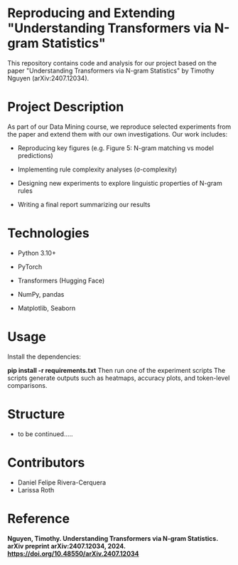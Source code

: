 # Reproducing and Extending "Understanding Transformers via N-gram Statistics"
This repository contains code and analysis for our project based on the paper
"Understanding Transformers via N-gram Statistics" by Timothy Nguyen
(arXiv:2407.12034).

# Project Description
As part of our Data Mining course, we reproduce selected experiments from the paper and extend them with our own investigations. Our work includes:

- Reproducing key figures (e.g. Figure 5: N-gram matching vs model predictions)

- Implementing rule complexity analyses (σ-complexity)

- Designing new experiments to explore linguistic properties of N-gram rules

- Writing a final report summarizing our results

# Technologies
* Python 3.10+

* PyTorch

* Transformers (Hugging Face)

* NumPy, pandas

* Matplotlib, Seaborn

# Usage
Install the dependencies:

**pip install -r requirements.txt**
Then run one of the experiment scripts
The scripts generate outputs such as heatmaps, accuracy plots, and token-level comparisons.

# Structure
- to be continued.....

# Contributors
* Daniel Felipe Rivera-Cerquera
* Larissa Roth

# Reference
**Nguyen, Timothy. Understanding Transformers via N-gram Statistics. arXiv preprint arXiv:2407.12034, 2024.
https://doi.org/10.48550/arXiv.2407.12034**
